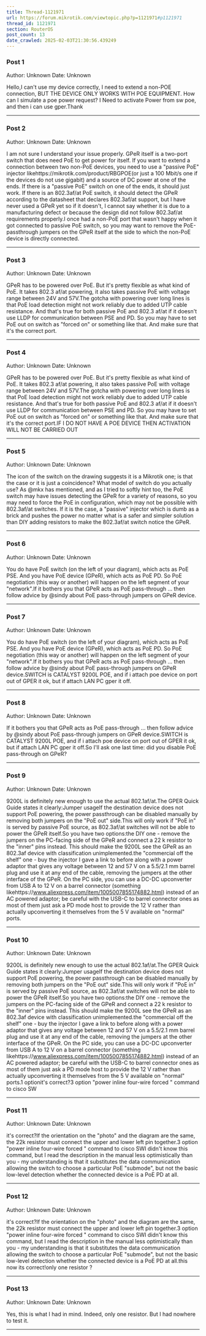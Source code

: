 ```yaml
---
title: Thread-1121971
url: https://forum.mikrotik.com/viewtopic.php?p=1121971#p1121971
thread_id: 1121971
section: RouterOS
post_count: 13
date_crawled: 2025-02-03T21:30:56.439249
---
```


### Post 1
Author: Unknown
Date: Unknown

Hello,I can't use my device correctly, I need to extend a non-POE connection, BUT THE DEVICE ONLY WORKS WITH POE EQUIPMENT. How can I simulate a poe power request? I Need to activate Power from sw poe, and then i can use gper.Thank

---
### Post 2
Author: Unknown
Date: Unknown

I am not sure I understand your issue properly. GPeR itself is a two-port switch that does need PoE to get power for itself. If you want to extend a connection between two non-PoE devices, you need to use a "passive PoE" injector likehttps://mikrotik.com/product/RBGPOE(or just a 100 Mbit/s one if the devices do not use gigabit) and a source of DC power at one of the ends. If there is a "passive PoE" switch on one of the ends, it should just work. If there is an 802.3af/at PoE switch, it should detect the GPeR according to the datasheet that declares 802.3af/at support, but I have never used a GPeR yet so if it doesn't, I cannot say whether it is due to a manufacturing defect or because the design did not follow 802.3af/at requirements properly.I once had a non-PoE port that wasn't happy when it got connected to passive PoE switch, so you may want to remove the PoE-passthrough jumpers on the GPeR itself at the side to which the non-PoE device is directly connected.

---
### Post 3
Author: Unknown
Date: Unknown

GPeR has to be powered over PoE. But it's pretty flexible as what kind of PoE. It takes 802.3 af/at powering, it also takes passive PoE with voltage range between 24V and 57V.The gotcha with powering over long lines is that PoE load detection might not work reliably due to added UTP cable resistance. And that's true for both passive PoE and 802.3 af/at if it doesn't use LLDP for communication between PSE and PD. So you may have to set PoE out on switch as "forced on" or something like that. And make sure that it's the correct port.

---
### Post 4
Author: Unknown
Date: Unknown

GPeR has to be powered over PoE. But it's pretty flexible as what kind of PoE. It takes 802.3 af/at powering, it also takes passive PoE with voltage range between 24V and 57V.The gotcha with powering over long lines is that PoE load detection might not work reliably due to added UTP cable resistance. And that's true for both passive PoE and 802.3 af/at if it doesn't use LLDP for communication between PSE and PD. So you may have to set PoE out on switch as "forced on" or something like that. And make sure that it's the correct port.IF I DO NOT HAVE A POE DEVICE THEN ACTIVATION WILL NOT BE CARRIED OUT

---
### Post 5
Author: Unknown
Date: Unknown

The icon of the switch on the drawing suggests it is a Mikrotik one; is that the case or it is just a coincidence? What model of switch do you actually use? As @mkx has mentioned, and as I tried to softly hint too, the PoE switch may have issues detecting the GPeR for a variety of reasons, so you may need to force the PoE in configuration, which may not be possible with 802.3af/at switches. If it is the case, a "passive" injector which is dumb as a brick and pushes the power no matter what is a safer and simpler solution than DIY adding resistors to make the 802.3af/at switch notice the GPeR.

---
### Post 6
Author: Unknown
Date: Unknown

You do have PoE switch (on the left of your diagram), which acts as PoE PSE. And you have PoE device (GPeR), which acts as PoE PD. So PoE negotiation (this way or another) will happen on the left segment of your "network".If it bothers you that GPeR acts as PoE pass-through ... then follow advice by @sindy about PoE pass-through jumpers on GPeR device.

---
### Post 7
Author: Unknown
Date: Unknown

You do have PoE switch (on the left of your diagram), which acts as PoE PSE. And you have PoE device (GPeR), which acts as PoE PD. So PoE negotiation (this way or another) will happen on the left segment of your "network".If it bothers you that GPeR acts as PoE pass-through ... then follow advice by @sindy about PoE pass-through jumpers on GPeR device.SWITCH is CATALYST 9200L POE, and if i attach poe device on port out of GPER it ok, but if attach LAN PC gper it off.

---
### Post 8
Author: Unknown
Date: Unknown

If it bothers you that GPeR acts as PoE pass-through ... then follow advice by @sindy about PoE pass-through jumpers on GPeR device.SWITCH is CATALYST 9200L POE, and if i attach poe device on port out of GPER it ok, but if attach LAN PC gper it off.So I'll ask one last time: did you disable PoE pass-through on GPeR?

---
### Post 9
Author: Unknown
Date: Unknown

9200L is definitely new enough to use the actual 802.1af/at.The GPER Quick Guide states it clearly:Jumper usageIf the destination device does not support PoE powering, the power passthrough can be disabled manually by removing both jumpers on the "PoE out" side.This will only work if "PoE in" is served by passive PoE source, as 802.3af/at switches will not be able to power the GPeR itself.So you have two options:the DIY one - remove the jumpers on the PC-facing side of the GPeR and connect a 22 k resistor to the "inner" pins instead. This should make the 9200L see the GPeR as an 802.3af device with classification unimplemented.the "commercial off the shelf" one - buy the injector I gave a link to before along with a power adaptor that gives any voltage between 12 and 57 V on a 5.5/2.1 mm barrel plug and use it at any end of the cable, removing the jumpers at the other interface of the GPeR. On the PC side, you can use a DC-DC upconverter from USB A to 12 V on a barrel connector (something likehttps://www.aliexpress.com/item/1005007855174882.html) instead of an AC powered adaptor; be careful with the USB-C to barrel connector ones as most of them just ask a PD mode host to provide the 12 V rather than actually upconverting it themselves from the 5 V available on "normal" ports.

---
### Post 10
Author: Unknown
Date: Unknown

9200L is definitely new enough to use the actual 802.1af/at.The GPER Quick Guide states it clearly:Jumper usageIf the destination device does not support PoE powering, the power passthrough can be disabled manually by removing both jumpers on the "PoE out" side.This will only work if "PoE in" is served by passive PoE source, as 802.3af/at switches will not be able to power the GPeR itself.So you have two options:the DIY one - remove the jumpers on the PC-facing side of the GPeR and connect a 22 k resistor to the "inner" pins instead. This should make the 9200L see the GPeR as an 802.3af device with classification unimplemented.the "commercial off the shelf" one - buy the injector I gave a link to before along with a power adaptor that gives any voltage between 12 and 57 V on a 5.5/2.1 mm barrel plug and use it at any end of the cable, removing the jumpers at the other interface of the GPeR. On the PC side, you can use a DC-DC upconverter from USB A to 12 V on a barrel connector (something likehttps://www.aliexpress.com/item/1005007855174882.html) instead of an AC powered adaptor; be careful with the USB-C to barrel connector ones as most of them just ask a PD mode host to provide the 12 V rather than actually upconverting it themselves from the 5 V available on "normal" ports.1 optionit's correct?3 option "power inline four-wire forced " command to cisco SW

---
### Post 11
Author: Unknown
Date: Unknown

it's correct?If the orientation on the "photo" and the diagram are the same, the 22k resistor must connect the upper and lower left pin together.3 option "power inline four-wire forced " command to cisco SWI didn't know this command, but I read the description in the manual less optimistically than you - my understanding is that it substitutes the data communication allowing the switch to choose a particular PoE "submode", but not the basic low-level detection whether the connected device is a PoE PD at all.

---
### Post 12
Author: Unknown
Date: Unknown

it's correct?If the orientation on the "photo" and the diagram are the same, the 22k resistor must connect the upper and lower left pin together.3 option "power inline four-wire forced " command to cisco SWI didn't know this command, but I read the description in the manual less optimistically than you - my understanding is that it substitutes the data communication allowing the switch to choose a particular PoE "submode", but not the basic low-level detection whether the connected device is a PoE PD at all.this now its correct!only one resistor ?

---
### Post 13
Author: Unknown
Date: Unknown

Yes, this is what I had in mind. Indeed, only one resistor. But I had nowhere to test it.

---
